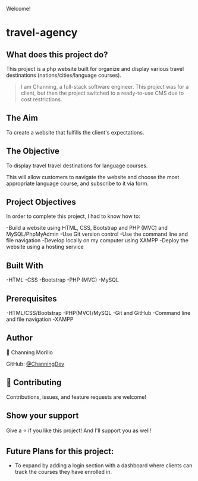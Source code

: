Welcome! 

# travel-agency

## What does this project do?
This project is a php website built for organize and display various travel destinations (nations/cities/language courses).

> I am Channing, a full-stack software engineer. This project was for a client, but then the project switched to a ready-to-use CMS due to cost restrictions.

## The Aim
To create a website that fulfills the client's expectations.

## The Objective
To display travel travel destinations for language courses.

This will allow customers to navigate the website and choose the most appropriate language course, and subscribe to it via form.

## Project Objectives
In order to complete this project, I had to know how to:

-Build a website using HTML, CSS, Bootstrap and PHP (MVC) and MySQL/PhpMyAdmin
-Use Git version control
-Use the command line and file navigation
-Develop locally on my computer using XAMPP
-Deploy the website using a hosting service

## Built With
-HTML
-CSS
-Bootstrap
-PHP (MVC)
-MySQL

## Prerequisites
-HTML/CSS/Bootstrap
-PHP(MVC)/MySQL
-Git and GitHub
-Command line and file navigation
-XAMPP

## Author
👤 Channing Morillo

GitHub: [@ChanningDev](https://github.com/ChanningDev)

## 🤝 Contributing
Contributions, issues, and feature requests are welcome!


## Show your support
Give a ⭐️ if you like this project! And I'll support you as well!


## Future Plans for this project:
- To expand by adding a login section with a dashboard where clients can track the courses they have enrolled in.


